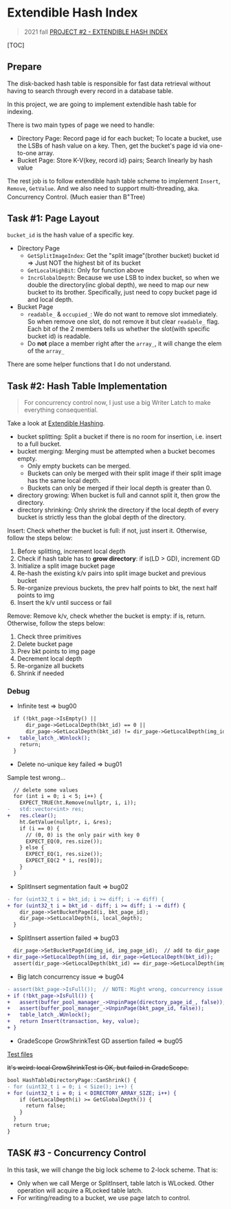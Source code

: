 # Extendible Hash Index

> 2021 fall [PROJECT #2 - EXTENDIBLE HASH INDEX](https://15445.courses.cs.cmu.edu/fall2021/project2/)

[TOC]

## Prepare

The disk-backed hash table is responsible for fast data retrieval without
having to search through every record in a database table.

In this project, we are going to implement extendible hash table for indexing.

There is two main types of page we need to handle:
* Directory Page: Record page id for each bucket; To locate a bucket, use the
  LSBs of hash value on a key. Then, get the bucket's page id via one-to-one
  array.
* Bucket Page: Store K-V{key, record id} pairs; Search linearly by hash value

The rest job is to follow extendible hash table scheme to implement
`Insert`, `Remove`, `GetValue`. And we also need to support multi-threading,
aka. Concurrency Control. (Much easier than B<sup>+</sup>Tree)

## Task #1: Page Layout

`bucket_id` is the hash value of a specific key.

* Directory Page
  * `GetSplitImageIndex`: Get the "split image"(brother bucket) bucket id =>
    Just NOT the highest bit of its bucket
  * `GetLocalHighBit`: Only for function above
  * `IncrGlobalDepth`: Because we use LSB to index bucket, so when we double
    the directory(inc global depth), we need to map our new bucket to its
    brother. Specifically, just need to copy bucket page id and local depth.
* Bucket Page
  * `readable_` & `occupied_`: We do not want to remove slot immediately. So
    when remove one slot, do not remove it but clear `readable_` flag.<br/>
    Each bit of the 2 members tells us whether the slot(with specific bucket id)
    is readable.
  * Do **not** place a member right after the `array_`, it will change the elem
    of the `array_`

There are some helper functions that I do not understand.

## Task #2: Hash Table Implementation

> For concurrency control now, I just use a big Writer Latch to make everything
> consequential.

Take a look at [Extendible Hashing](https://github.com/nitish6174/extendible-hashing).

* bucket splitting: Split a bucket if there is no room for insertion,
  i.e. insert to a full bucket.
* bucket merging: Merging must be attempted when a bucket becomes empty.
  * Only empty buckets can be merged.
  * Buckets can only be merged with their split image if their split image has
    the same local depth.
  * Buckets can only be merged if their local depth is greater than 0.
* directory growing: When bucket is full and cannot split it, then grow the
  directory.
* directory shrinking: Only shrink the directory if the local depth of every
  bucket is strictly less than the global depth of the directory.

Insert: Check whether the bucket is full: if not, just insert it.
Otherwise, follow the steps below:
1. Before splitting, increment local depth
2. Check if hash table has to **grow directory**: if is(LD > GD), increment GD 
3. Initialize a split image bucket page
4. Re-hash the existing k/v pairs into split image bucket and previous bucket
5. Re-organize previous buckets, the prev half points to bkt, the next half
   points to img
6. Insert the k/v until success or fail

Remove: Remove k/v, check whether the bucket is empty: if is, return.
Otherwise, follow the steps below:
1. Check three primitives
2. Delete bucket page
3. Prev bkt points to img page
4. Decrement local depth
5. Re-organize all buckets
6. Shrink if needed

### Debug

* Infinite test => bug00

```diff
  if (!bkt_page->IsEmpty() ||                                                // premise 1
      dir_page->GetLocalDepth(bkt_id) == 0 ||                                // premise 2
      dir_page->GetLocalDepth(bkt_id) != dir_page->GetLocalDepth(img_id)) {  // premise 3
+   table_latch_.WUnlock();
    return;
  }
```

* Delete no-unique key failed => bug01

Sample test wrong...

```diff
  // delete some values
  for (int i = 0; i < 5; i++) {
    EXPECT_TRUE(ht.Remove(nullptr, i, i));
-   std::vector<int> res;
+   res.clear();
    ht.GetValue(nullptr, i, &res);
    if (i == 0) {
      // (0, 0) is the only pair with key 0
      EXPECT_EQ(0, res.size());
    } else {
      EXPECT_EQ(1, res.size());
      EXPECT_EQ(2 * i, res[0]);
    }
  }
```

* SplitInsert segmentation fault => bug02

```diff
- for (uint32_t i = bkt_id; i >= diff; i -= diff) {
+ for (uint32_t i = bkt_id - diff; i >= diff; i -= diff) {
    dir_page->SetBucketPageId(i, bkt_page_id);
    dir_page->SetLocalDepth(i, local_depth);
  }
 ``` 

* SplitInsert assertion failed => bug03

```diff
  dir_page->SetBucketPageId(img_id, img_page_id);  // add to dir_page
+ dir_page->SetLocalDepth(img_id, dir_page->GetLocalDepth(bkt_id));
  assert(dir_page->GetLocalDepth(bkt_id) == dir_page->GetLocalDepth(img_id));
```

* Big latch concurrency issue => bug04

```diff
- assert(bkt_page->IsFull());  // NOTE: Might wrong, concurrency issue
+ if (!bkt_page->IsFull()) {
+   assert(buffer_pool_manager_->UnpinPage(directory_page_id_, false));
+   assert(buffer_pool_manager_->UnpinPage(bkt_page_id, false));
+   table_latch_.WUnlock();
+   return Insert(transaction, key, value);
+ }
```

* GradeScope GrowShrinkTest GD assertion failed => bug05

[Test files](https://github.com/smilingpoplar/cmu-15445/tree/main/test)

<s>It's weird: local GrowShrinkTest is OK, but failed in GradeScope.</s>

```diff
bool HashTableDirectoryPage::CanShrink() {
- for (uint32_t i = 0; i < Size(); i++) {
+ for (uint32_t i = 0; i < DIRECTORY_ARRAY_SIZE; i++) {
    if (GetLocalDepth(i) >= GetGlobalDepth()) {
      return false;
    }
  }
  return true;
}
```

## TASK #3 - Concurrency Control

In this task, we will change the big lock scheme to 2-lock scheme. That is:
* Only when we call Merge or SplitInsert, table latch is WLocked.
  Other operation will acquire a RLocked table latch.
* For writing/reading to a bucket, we use page latch to control.
